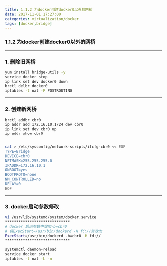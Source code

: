 ```yaml
---
title: 1.1.2 为docker创建docker0以外的网桥
date: 2017-11-01 17:27:00
categories: virtualization/docker
tags: [docker,bridge]
---
```

### 1.1.2 为docker创建docker0以外的网桥

---

### 1. 删除旧网桥
``` bash
yum install bridge-utils -y
service docker stop
ip link set dev docker0 down
brctl delbr docker0
iptables -t nat -F POSTROUTING
```

---

### 2. 创建新网桥
``` bash
brctl addbr cbr0
ip addr add 172.16.10.1/24 dev cbr0
ip link set dev cbr0 up
ip addr show cbr0


cat > /etc/sysconfig/network-scripts/ifcfg-cbr0 << EOF
TYPE=Bridge
DEVICE=cbr0
NETMASK=255.255.255.0
IPADDR=172.16.10.1
ONBOOT=yes
BOOTPROTO=none
NM_CONTROLLED=no
DELAY=0
EOF
```

---

### 3. docker启动参数修改
``` bash
vi /usr/lib/systemd/system/docker.service
*****************************
# docker 启动参数中增加-b=cbr0
# 将ExecStart=/usr/bin/dockerd -H fd://修改为
ExecStart=/usr/bin/dockerd -b=cbr0 -H fd://
*****************************

systemctl daemon-reload
service docker start
iptables -t nat -L -n
```
